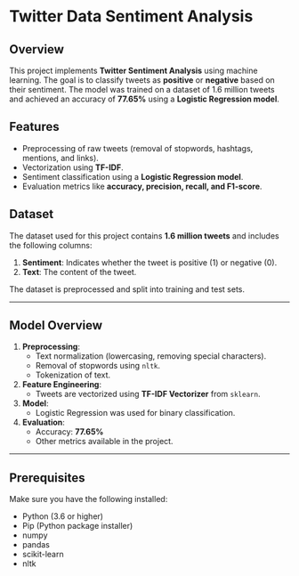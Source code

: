 # Twitter Data Sentiment Analysis

## Overview
This project implements **Twitter Sentiment Analysis** using machine learning. The goal is to classify tweets as **positive** or **negative** based on their sentiment. The model was trained on a dataset of 1.6 million tweets and achieved an accuracy of **77.65%** using a **Logistic Regression model**.

## Features
- Preprocessing of raw tweets (removal of stopwords, hashtags, mentions, and links).
- Vectorization using **TF-IDF**.
- Sentiment classification using a **Logistic Regression model**.
- Evaluation metrics like **accuracy, precision, recall, and F1-score**.

## Dataset
The dataset used for this project contains **1.6 million tweets** and includes the following columns:
1. **Sentiment**: Indicates whether the tweet is positive (1) or negative (0).
2. **Text**: The content of the tweet.

The dataset is preprocessed and split into training and test sets.

---

## Model Overview
1. **Preprocessing**:
   - Text normalization (lowercasing, removing special characters).
   - Removal of stopwords using `nltk`.
   - Tokenization of text.
2. **Feature Engineering**:
   - Tweets are vectorized using **TF-IDF Vectorizer** from `sklearn`.
3. **Model**:
   - Logistic Regression was used for binary classification.
4. **Evaluation**:
   - Accuracy: **77.65%**
   - Other metrics available in the project.

---

## Prerequisites
Make sure you have the following installed:
- Python (3.6 or higher)
- Pip (Python package installer)
- numpy
- pandas
- scikit-learn
- nltk






